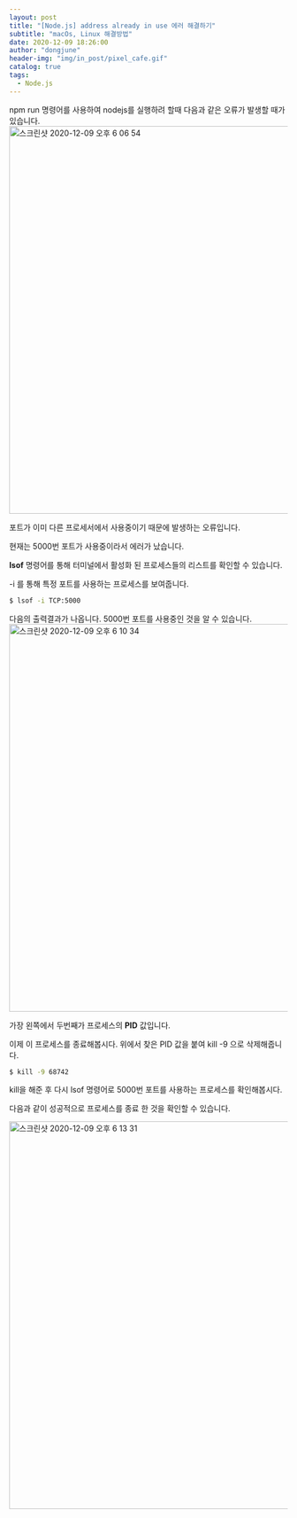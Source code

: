 ```yaml
---
layout: post
title: "[Node.js] address already in use 에러 해결하기"
subtitle: "macOs, Linux 해결방법"
date: 2020-12-09 18:26:00
author: "dongjune"
header-img: "img/in_post/pixel_cafe.gif"
catalog: true
tags:
  - Node.js
--- 
```


npm run 명령어를 사용하여 nodejs를 실행하려 할때 다음과 같은 오류가 발생할 때가 있습니다.
<img width="700" alt="스크린샷 2020-12-09 오후 6 06 54" src="https://user-images.githubusercontent.com/53213397/101611562-02468180-3a4d-11eb-81d7-c4b0ac508a07.png">

포트가 이미 다른 프로세서에서 사용중이기 때문에 발생하는 오류입니다.

현재는 5000번 포트가 사용중이라서 에러가 났습니다.

**lsof** 명령어를 통해 터미널에서 활성화 된 프로세스들의 리스트를 확인할 수 있습니다.

-i 를 통해 특정 포트를 사용하는 프로세스를 보여줍니다.

```bash
$ lsof -i TCP:5000
```

다음의 출력결과가 나옵니다. 5000번 포트를 사용중인 것을 알 수 있습니다.
<img width="700" alt="스크린샷 2020-12-09 오후 6 10 34" src="https://user-images.githubusercontent.com/53213397/101611579-05da0880-3a4d-11eb-9963-c47d1340b197.png">

가장 왼쪽에서 두번째가 프로세스의 **PID** 값입니다. 

이제 이 프로세스를 종료해봅시다. 위에서 찾은 PID 값을 붙여 kill -9 으로 삭제해줍니다.

```bash
$ kill -9 68742
```

kill을 해준 후 다시 lsof 명령어로 5000번 포트를 사용하는 프로세스를 확인해봅시다.

다음과 같이 성공적으로 프로세스를 종료 한 것을 확인할 수 있습니다.

<img width="700" alt="스크린샷 2020-12-09 오후 6 13 31" src="https://user-images.githubusercontent.com/53213397/101611580-06729f00-3a4d-11eb-8da3-bee9a3e8db59.png">
